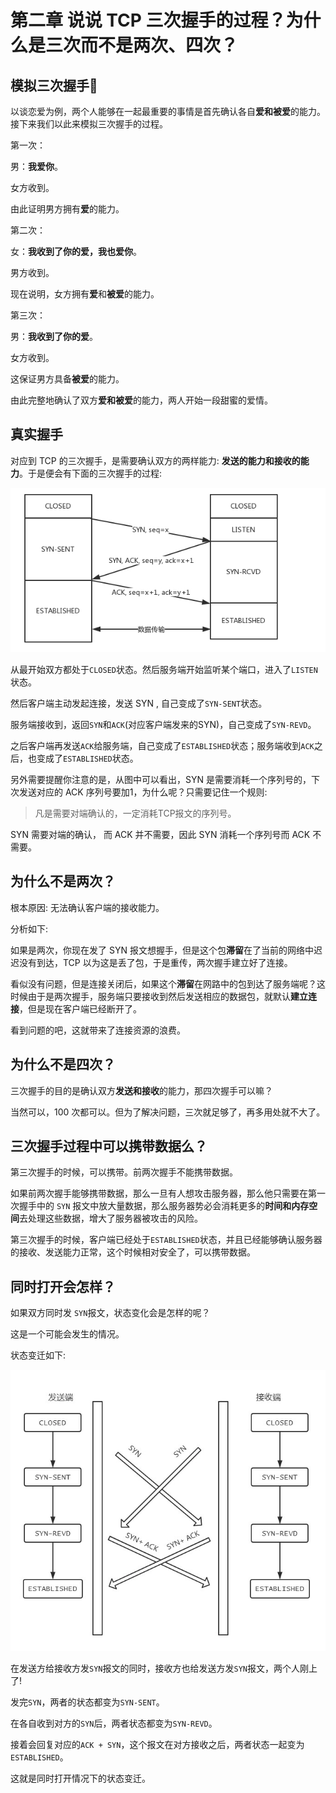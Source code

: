 # 第二章 说说 TCP 三次握手的过程？为什么是三次而不是两次、四次？

## 模拟三次握手🤝

以谈恋爱为例，两个人能够在一起最重要的事情是首先确认各自**爱和被爱**的能力。接下来我们以此来模拟三次握手的过程。

第一次：

男：**我爱你**。

女方收到。

由此证明男方拥有**爱**的能力。

第二次：

女：**我收到了你的爱，我也爱你**。

男方收到。

现在说明，女方拥有**爱**和**被爱**的能力。

第三次：

男：**我收到了你的爱**。

女方收到。

这保证男方具备**被爱**的能力。

由此完整地确认了双方**爱和被爱**的能力，两人开始一段甜蜜的爱情。

## 真实握手

对应到 TCP 的三次握手，是需要确认双方的两样能力: **发送的能力和接收的能力**。于是便会有下面的三次握手的过程:

![Alt text](./img/Snipaste_2020-07-08_16-14-22.png)

从最开始双方都处于`CLOSED`状态。然后服务端开始监听某个端口，进入了`LISTEN`状态。

然后客户端主动发起连接，发送 SYN , 自己变成了`SYN-SENT`状态。

服务端接收到，返回`SYN`和`ACK`(对应客户端发来的SYN)，自己变成了`SYN-REVD`。

之后客户端再发送`ACK`给服务端，自己变成了`ESTABLISHED`状态；服务端收到`ACK`之后，也变成了`ESTABLISHED`状态。

另外需要提醒你注意的是，从图中可以看出，SYN 是需要消耗一个序列号的，下次发送对应的 ACK 序列号要加1，为什么呢？只需要记住一个规则:

> 凡是需要对端确认的，一定消耗TCP报文的序列号。

SYN 需要对端的确认， 而 ACK 并不需要，因此 SYN 消耗一个序列号而 ACK 不需要。

## 为什么不是两次？

根本原因: 无法确认客户端的接收能力。

分析如下:

如果是两次，你现在发了 SYN 报文想握手，但是这个包**滞留**在了当前的网络中迟迟没有到达，TCP 以为这是丢了包，于是重传，两次握手建立好了连接。

看似没有问题，但是连接关闭后，如果这个**滞留**在网路中的包到达了服务端呢？这时候由于是两次握手，服务端只要接收到然后发送相应的数据包，就默认**建立连接**，但是现在客户端已经断开了。

看到问题的吧，这就带来了连接资源的浪费。

## 为什么不是四次？

三次握手的目的是确认双方**发送和接收**的能力，那四次握手可以嘛？

当然可以，100 次都可以。但为了解决问题，三次就足够了，再多用处就不大了。

## 三次握手过程中可以携带数据么？

第三次握手的时候，可以携带。前两次握手不能携带数据。

如果前两次握手能够携带数据，那么一旦有人想攻击服务器，那么他只需要在第一次握手中的 `SYN` 报文中放大量数据，那么服务器势必会消耗更多的**时间和内存空间**去处理这些数据，增大了服务器被攻击的风险。

第三次握手的时候，客户端已经处于`ESTABLISHED`状态，并且已经能够确认服务器的接收、发送能力正常，这个时候相对安全了，可以携带数据。

## 同时打开会怎样？

如果双方同时发 `SYN`报文，状态变化会是怎样的呢？

这是一个可能会发生的情况。

状态变迁如下:

![Alt text](img/Snipaste_2020-07-08_16-15-00.png)

在发送方给接收方发`SYN`报文的同时，接收方也给发送方发`SYN`报文，两个人刚上了!

发完`SYN`，两者的状态都变为`SYN-SENT`。

在各自收到对方的`SYN`后，两者状态都变为`SYN-REVD`。

接着会回复对应的`ACK + SYN`，这个报文在对方接收之后，两者状态一起变为`ESTABLISHED`。

这就是同时打开情况下的状态变迁。
